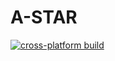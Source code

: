 # A-STAR
[![cross-platform build](https://github.com/arshavirmirzakhani/astar/actions/workflows/cmake-multi-platform.yml/badge.svg)](https://github.com/arshavirmirzakhani/astar/actions/workflows/cmake-multi-platform.yml)
 
